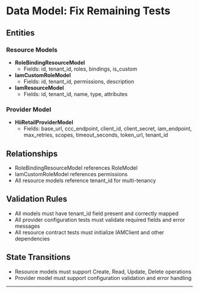 # Data Model: Fix Remaining Tests

## Entities

### Resource Models
- **RoleBindingResourceModel**
  - Fields: id, tenant_id, roles, bindings, is_custom
- **IamCustomRoleModel**
  - Fields: id, tenant_id, permissions, description
- **IamResourceModel**
  - Fields: id, tenant_id, name, type, attributes

### Provider Model
- **HiiRetailProviderModel**
  - Fields: base_url, ccc_endpoint, client_id, client_secret, iam_endpoint, max_retries, scopes, timeout_seconds, token_url, tenant_id

## Relationships
- RoleBindingResourceModel references RoleModel
- IamCustomRoleModel references permissions
- All resource models reference tenant_id for multi-tenancy

## Validation Rules
- All models must have tenant_id field present and correctly mapped
- All provider configuration tests must validate required fields and error messages
- All resource contract tests must initialize IAMClient and other dependencies

## State Transitions
- Resource models must support Create, Read, Update, Delete operations
- Provider model must support configuration validation and error handling

---
